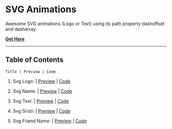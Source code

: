 # **SVG Animations**

Awesome SVG animations (Logo or Text) using its path property dashoffset and dasharray.

[**Get Here**](https://github.com/imniladri/Miscellaneous/tree/main/Svg-Animation)

---

## **Table of Contents**

```
Title | Preview | Code
```

1.  Svg Logo:
    | [Preview](https://imniladri.github.io/Miscellaneous/Svg-Animation/Svg-Logo)
    | [Code](https://github.com/imniladri/Miscellaneous/tree/main/Svg-Animation/Svg-Logo)

2.  Svg Name:
    | [Preview](https://imniladri.github.io/Miscellaneous/Svg-Animation/Svg-Name)
    | [Code](https://github.com/imniladri/Miscellaneous/tree/main/Svg-Animation/Svg-Name)

3.  Svg Text:
    | [Preview](https://imniladri.github.io/Miscellaneous/Svg-Animation/Svg-Text)
    | [Code](https://github.com/imniladri/Miscellaneous/tree/main/Svg-Animation/Svg-Text)

4.  Svg Sristi:
    | [Preview](https://imniladri.github.io/Miscellaneous/Svg-Animation/Svg-Sristi)
    | [Code](https://github.com/imniladri/Miscellaneous/tree/main/Svg-Animation/Svg-Sristi)

5.  Svg Friend Name:
    | [Preview](https://imniladri.github.io/Miscellaneous/Svg-Animation/Svg-FriendName)
    | [Code](https://github.com/imniladri/Miscellaneous/tree/main/Svg-Animation/Svg-FriendName)
